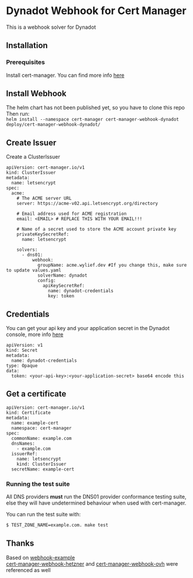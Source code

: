 # Dynadot Webhook for Cert Manager
This is a webhook solver for Dynadot

## Installation
### Prerequisites
Install cert-manager. You can find more info [here](https://cert-manager.io/docs/installation/)

## Install Webhook
The helm chart has not been published yet, so you have to clone this repo
Then run:  
`helm install --namespace cert-manager cert-manager-webhook-dynadot deploy/cert-manager-webhook-dynadot/`

## Create Issuer
Create a ClusterIssuer
```
apiVersion: cert-manager.io/v1
kind: ClusterIssuer
metadata:
  name: letsencrypt
spec:
  acme:
    # The ACME server URL
    server: https://acme-v02.api.letsencrypt.org/directory

    # Email address used for ACME registration
    email: <EMAIL> # REPLACE THIS WITH YOUR EMAIL!!!

    # Name of a secret used to store the ACME account private key
    privateKeySecretRef:
      name: letsencrypt

    solvers:
      - dns01:
          webhook:
            groupName: acme.wylief.dev #If you change this, make sure to update values.yaml
            solverName: dynadot
            config:
              apiKeySecretRef: 
                name: dynadot-credentials
                key: token
```

## Credentials
You can get your api key and your application secret in the Dynadot console, more info [here](https://www.dynadot.com/domain/api-document) 
```
apiVersion: v1
kind: Secret
metadata:
  name: dynadot-credentials
type: Opaque
data:
  token: <your-api-key>:<your-application-secret> base64 encode this
```

## Get a certificate
```
apiVersion: cert-manager.io/v1
kind: Certificate
metadata:
  name: example-cert
  namespace: cert-manager
spec:
  commonName: example.com
  dnsNames:
    - example.com
  issuerRef:
    name: letsencrypt
    kind: ClusterIssuer
  secretName: example-cert
```

### Running the test suite

All DNS providers **must** run the DNS01 provider conformance testing suite,
else they will have undetermined behaviour when used with cert-manager.


You can run the test suite with:

```bash
$ TEST_ZONE_NAME=example.com. make test
```

## Thanks
Based on [webhook-example](https://github.com/cert-manager/webhook-example/tree/master)  
[cert-manager-webhook-hetzner](https://github.com/vadimkim/cert-manager-webhook-hetzner/tree/master) and [cert-manager-webhook-ovh](https://github.com/baarde/cert-manager-webhook-ovh?tab=readme-ov-file) were referenced as well


